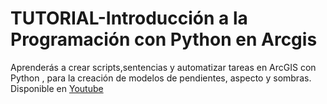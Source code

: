 # TUTORIAL-Introducción a la Programación con Python en Arcgis 
 Aprenderás a crear  scripts,sentencias y automatizar tareas  en ArcGIS con Python , para la creación de modelos de pendientes, aspecto y sombras. 
  Disponible en  <a href="https://www.youtube.com/watch?v=JgyqRRIxQ_M&t=16s" target = "_blank">Youtube</a>
  
